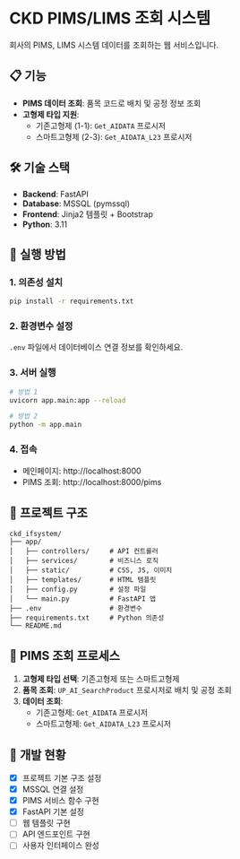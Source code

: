 # CKD PIMS/LIMS 조회 시스템

회사의 PIMS, LIMS 시스템 데이터를 조회하는 웹 서비스입니다.

## 📋 기능

- **PIMS 데이터 조회**: 품목 코드로 배치 및 공정 정보 조회
- **고형제 타입 지원**: 
  - 기존고형제 (1-1): `Get_AIDATA` 프로시저
  - 스마트고형제 (2-3): `Get_AIDATA_L23` 프로시저

## 🛠 기술 스택

- **Backend**: FastAPI
- **Database**: MSSQL (pymssql)
- **Frontend**: Jinja2 템플릿 + Bootstrap
- **Python**: 3.11

## 🚀 실행 방법

### 1. 의존성 설치
```bash
pip install -r requirements.txt
```

### 2. 환경변수 설정
`.env` 파일에서 데이터베이스 연결 정보를 확인하세요.

### 3. 서버 실행
```bash
# 방법 1
uvicorn app.main:app --reload

# 방법 2  
python -m app.main
```

### 4. 접속
- 메인페이지: http://localhost:8000
- PIMS 조회: http://localhost:8000/pims

## 📁 프로젝트 구조

```
ckd_ifsystem/
├── app/
│   ├── controllers/     # API 컨트롤러
│   ├── services/        # 비즈니스 로직
│   ├── static/          # CSS, JS, 이미지
│   ├── templates/       # HTML 템플릿
│   ├── config.py        # 설정 파일
│   └── main.py          # FastAPI 앱
├── .env                 # 환경변수
├── requirements.txt     # Python 의존성
└── README.md
```

## 🔧 PIMS 조회 프로세스

1. **고형제 타입 선택**: 기존고형제 또는 스마트고형제
2. **품목 조회**: `UP_AI_SearchProduct` 프로시저로 배치 및 공정 조회
3. **데이터 조회**: 
   - 기존고형제: `Get_AIDATA` 프로시저
   - 스마트고형제: `Get_AIDATA_L23` 프로시저

## 📝 개발 현황

- [x] 프로젝트 기본 구조 설정
- [x] MSSQL 연결 설정
- [x] PIMS 서비스 함수 구현
- [x] FastAPI 기본 설정
- [ ] 웹 템플릿 구현
- [ ] API 엔드포인트 구현
- [ ] 사용자 인터페이스 완성